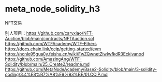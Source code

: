 # meta_node_solidity_h3
NFT交易

别人项目：https://github.com/caryxiao/NFT-Auction/blob/main/contracts/NFTAuction.sol
https://github.com/WTFAcademy/WTF-Ethers
https://docs.chain.link/ccip/getting-started/evm
https://ncnlo95gua0y.feishu.cn/wiki/FwZQwnetZiwIwfkdR3Eckjvanod
https://github.com/AmazingAng/WTF-Solidity/blob/main/25_Create2/readme.md
https://github.com/MetaNodeAcademy/Base2-Solidity/blob/main/3-solidity-coding/3.4%E8%B7%A8%E9%93%BE/01.CCIP.md
